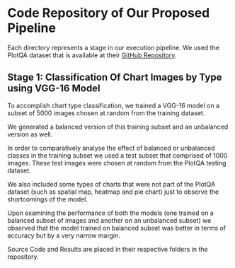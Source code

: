 # Code Repository of Our Proposed Pipeline
Each directory represents a stage in our execution pipeline.
We used the PlotQA dataset that is available at their [GitHub Repository](https://github.com/NiteshMethani/PlotQA/blob/master/PlotQA_Dataset.md).

## Stage 1: Classification Of Chart Images by Type using VGG-16 Model

To accomplish chart type classification, we trained a VGG-16 model on a subset of 5000 images chosen at random from the training dataset.

We generated a balanced version of this training subset and an unbalanced version as well.

In order to comparatively analyse the effect of balanced or unbalanced classes in the training subset we used a test subset that comprised of 1000 images. These test images were chosen at random from the PlotQA testing dataset.

We also included some types of charts that were not part of the PlotQA dataset (such as spatial map, heatmap and pie chart) just to observe the shortcomings of the model. 

Upon examining the performance of both the models (one trained on a balanced subset of images and another on an unbalanced subset) we observed that the model trained on balanced subset was better in terms of accuracy but by a very narrow margin.

Source Code and Results are placed in their respective folders in the repository.
